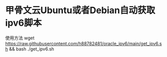 # 甲骨文云Ubuntu或者Debian自动获取ipv6脚本
使用方法
wget https://raw.githubusercontent.com/h88782481/oracle_ipv6/main/get_ipv6.sh && bash ./get_ipv6.sh

